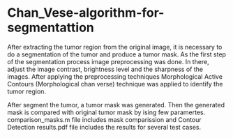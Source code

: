 # Chan_Vese-algorithm-for-segmentattion
After extracting the tumor region from the original image, it is necessary to do a segmentation of the tumor and produce a tumor mask. As the first step of the segmentation process image preprocessing was done. In there, adjust the image contrast, brightness level and the sharpness of the images. After applying the preprocessing techniques Morphological Active Contours (Morphological chan verse) technique was applied to identify the tumor region. 

After segment the tumor, a tumor mask was generated. Then the generated mask is compared with original tumor mask by ising few paramertes.
comparison_masks.m file includes mask comparission and Contour Detection results.pdf file includes the results for several test cases. 
